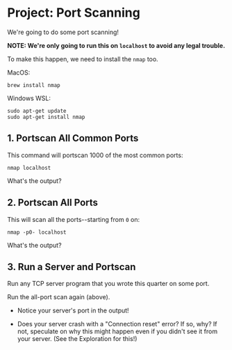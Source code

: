 # Project: Port Scanning

We're going to do some port scanning!

**NOTE: We're only going to run this on `localhost` to avoid any legal
trouble.**

To make this happen, we need to install the `nmap` too.

MacOS:

```
brew install nmap
```

Windows WSL:

```
sudo apt-get update
sudo apt-get install nmap
```

## 1. Portscan All Common Ports

This command will portscan 1000 of the most common ports:

```
nmap localhost
```

What's the output?

## 2. Portscan All Ports

This will scan all the ports--starting from `0` on:

```
nmap -p0- localhost
```

What's the output?

## 3. Run a Server and Portscan

Run any TCP server program that you wrote this quarter on some port.

Run the all-port scan again (above).

* Notice your server's port in the output!

* Does your server crash with a "Connection reset" error? If so, why? If
  not, speculate on why this might happen even if you didn't see it from
  your server. (See the Exploration for this!)

<!-- Rubric

20 points

5
Appropriate output from `nmap localhost`

5
Appropriate output from `nmap -p0- localhost`

5
Appropriate output from `nmap -p0- localhost` that shows your server's open port

5
Explanation of the possible "Connection reset" error

-->
